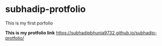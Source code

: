 # subhadip-protfolio
This is my first porfolio

<b>This is my protfolio link</b> https://subhadipbhunia9732.github.io/subhadip-protfolio/
